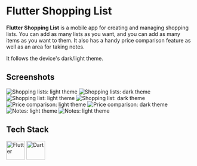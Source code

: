 # Flutter Shopping List

<b>Flutter Shopping List</b> is a mobile app for creating and managing shopping lists. You can add as many lists as you want, and you can add as many items as you want to them. It also has a handy price comparison feature as well as an area for taking notes.

It follows the device's dark/light theme.

## Screenshots

![Shopping lists: light theme](https://github.com/user-attachments/assets/34006990-105a-4ddc-8f4e-f7e9f3074f23)
![Shopping lists: dark theme](https://github.com/user-attachments/assets/4ea7614e-d21f-4385-a759-7eabae7b74f0)
![Shopping list: light theme](https://github.com/user-attachments/assets/a05f828b-40a3-4e6e-8cac-291c321766f7)
![Shopping list: dark theme](https://github.com/user-attachments/assets/bbe8f813-e677-4474-ab37-15f60ba2dbb1)
![Price comparison: light theme](https://github.com/user-attachments/assets/5fa3ab6e-06c7-407d-81d4-f47815a04586)
![Price comparison: dark theme](https://github.com/user-attachments/assets/b87a9699-7166-4351-b845-045289caa3a1)
![Notes: light theme](https://github.com/user-attachments/assets/c6382f22-c027-4354-9152-6aa74906938e)
![Notes: light theme](https://github.com/user-attachments/assets/5cb223be-dd37-418c-9fbd-5bdaf16b5b8b)

## Tech Stack
<img height="50" src="https://github.com/user-attachments/assets/da83adb4-2c69-4fde-ae16-de81acb045a8" alt="Flutter" title="Flutter"/>
<img height="50" src="https://github.com/user-attachments/assets/c0cd41f3-7891-4696-8f6b-0f79cfc50d52" alt="Dart" title="Dart"/>

